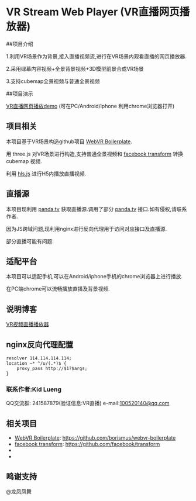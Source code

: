 # VR Stream Web Player (VR直播网页播放器)

##项目介绍

1.利用VR场景作为背景,接入直播视频流,进行在VR场景内观看直播的网页播放器.

2.采用绿幕内容视频+全景背景视频+3D模型前景合成VR场景

3.支持cubemap全景视频与普通全景视频

##项目演示

[VR直播网页播放demo][demo] (可在PC/Android/iphone 利用chrome浏览器打开)

## 项目相关

本项目基于VR场景构造github项目 [WebVR Boilerplate][wb].

用 three.js 对VR场景进行构造,支持普通全景视频和 [facebook transform][fbtf] 转换 cubemap 视频.

利用 [hls.js][hls] 进行H5内播放直播视频.



## 直播源

本项目现利用 [panda.tv][pd] 获取直播源.调用了部分 [panda.tv][pd] 接口.如有侵权,请联系作者.

因为JS跨域问题,现利用nginx进行反向代理用于访问对应接口及直播源.

部分直播可能有问题.



## 适配平台

本项目可以适配手机,可以在Android/iphone手机的chrome浏览器上进行播放.

在PC端chrome可以流畅播放直播及背景视频. 


## 说明博客
 [VR视频直播播放器][blog]
 

## nginx反向代理配置

    resolver 114.114.114.114;
    location ~* ^/u/(.*)$ {
        proxy_pass http://$1?$args;
    }
       

### 联系作者:Kid Lueng

 QQ交流群: 241587879(验证信息:VR直播) e-mail:100520140@qq.com

## 相关项目

- [WebVR Boilerplate][wb]: https://github.com/borismus/webvr-boilerplate
- [facebook transform][fbtf]: https://github.com/facebook/transform
- [hls]: https://github.com/dailymotion/hls.js
- [three.js]: https://threejs.org


[wb]: https://github.com/borismus/webvr-boilerplate
[fbtf]: https://github.com/facebook/transform
[hls]: https://github.com/dailymotion/hls.js
[three.js]: https://threejs.org
[pd]: http://panda.tv
[demo]:http://demo.kidlueng.com
[blog]:http://blog.csdn.net/langhaoben/article/details/70257019

## 鸣谢支持

@龙凤凤舞
